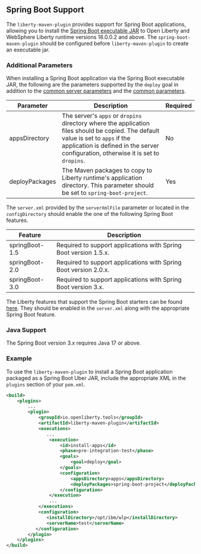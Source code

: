 ## Spring Boot Support
The `liberty-maven-plugin` provides support for Spring Boot applications, allowing you to install the [Spring Boot executable JAR](https://docs.spring.io/spring-boot/docs/current/reference/html/build-tool-plugins-maven-plugin.html) to Open Liberty and WebSphere Liberty runtime versions 18.0.0.2 and above. The `spring-boot-maven-plugin` should be configured before `liberty-maven-plugin` to create an executable jar.

### Additional Parameters

When installing a Spring Boot application via the Spring Boot executable JAR, the following are the parameters supported by the `deploy` goal in addition to the [common server parameters](common-server-parameters.md#common-server-parameters) and the [common parameters](common-parameters.md#common-parameters).

| Parameter | Description | Required |
| --------  | ----------- | -------  |
| appsDirectory | The server's `apps` or `dropins` directory where the application files should be copied. The default value is set to `apps` if the application is defined in the server configuration, otherwise it is set to `dropins`.  | No |
| deployPackages | The Maven packages to copy to Liberty runtime's application directory. This parameter should be set to `spring-boot-project`. | Yes |

The `server.xml` provided by the `serverXmlFile` parameter or located in the `configDirectory` should enable the one of the following Spring Boot features.

| Feature | Description |
| ------- | ----------- |
| springBoot-1.5 | Required to support applications with Spring Boot version 1.5.x. |
| springBoot-2.0 | Required to support applications with Spring Boot version 2.0.x. |
| springBoot-3.0 | Required to support applications with Spring Boot version 3.x. |

The Liberty features that support the Spring Boot starters can be found [here](https://www.ibm.com/support/knowledgecenter/SSAW57_liberty/com.ibm.websphere.wlp.nd.multiplatform.doc/ae/rwlp_springboot.html). They should be enabled in the `server.xml` along with the appropriate Spring Boot feature.

### Java Support

The Spring Boot version 3.x requires Java 17 or above.

### Example

To use the `liberty-maven-plugin` to install a Spring Boot application packaged as a Spring Boot Uber JAR, include the appropriate XML in the `plugins` section of your `pom.xml`.

```xml
<build>
    <plugins> 
        ...   	  
        <plugin>
            <groupId>io.openliberty.tools</groupId>
            <artifactId>liberty-maven-plugin</artifactId>
            <executions>
               ...
                <execution>
                    <id>install-apps</id>
                    <phase>pre-integration-test</phase>
                    <goals>
                        <goal>deploy</goal>
                    </goals>
                    <configuration>
                        <appsDirectory>apps</appsDirectory>
                        <deployPackages>spring-boot-project</deployPackages>
                    </configuration>
                </execution>
                ...
            </executions>
            <configuration>
               <installDirectory>/opt/ibm/wlp</installDirectory>
               <serverName>test</serverName>
           </configuration>
        </plugin>
    </plugins>
</build>

```


